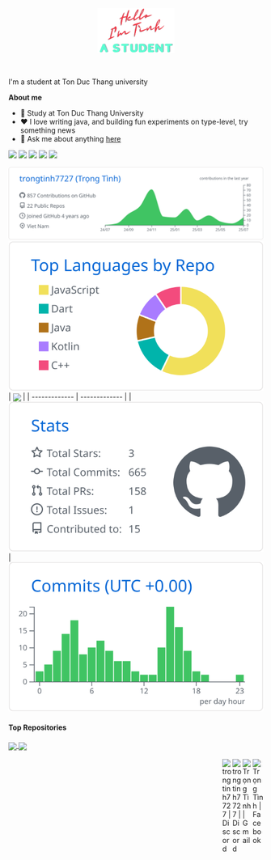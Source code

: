 <p align="center"><a href="https://github.com/trongtinh7727"><img width="30%" src="./assets/gh-readme-header.png" /></a></p>

<br />

I'm a student at Ton Duc Thang university

**About me**

- 💼 Study at Ton Duc Thang University
- ❤️ I love writing java, and building fun experiments on type-level, try something news
- 💬 Ask me about anything [here](https://github.com/trongtinh7727/trongtinh7727/issues)

<code><img height="20" src="https://raw.githubusercontent.com/trongtinh7727/trongtinh7727/af0415fc3d72a997bc786ff7f0d2cbd1f7404cac/assets/java.svg"></code>
<code><img height="20" src="https://raw.githubusercontent.com/trongtinh7727/trongtinh7727/af0415fc3d72a997bc786ff7f0d2cbd1f7404cac/assets/c.svg"></code>
<code><img height="20" src="https://raw.githubusercontent.com/trongtinh7727/trongtinh7727/af0415fc3d72a997bc786ff7f0d2cbd1f7404cac/assets/html.svg"></code>
<code><img height="20" src="https://raw.githubusercontent.com/trongtinh7727/trongtinh7727/af0415fc3d72a997bc786ff7f0d2cbd1f7404cac/assets/php.svg"></code>
<code><img height="20" src="https://raw.githubusercontent.com/trongtinh7727/trongtinh7727/af0415fc3d72a997bc786ff7f0d2cbd1f7404cac/assets/python.svg"></code>    


![](https://raw.githubusercontent.com/trongtinh7727/trongtinh7727/main/profile-summary-card-output/github/0-profile-details.svg)
![](https://raw.githubusercontent.com/trongtinh7727/trongtinh7727/main/profile-summary-card-output/github/1-repos-per-language.svg) | <a href="https://github.com/trongtinh7727"><img align="center" src="https://github-readme-stats.vercel.app/api/top-langs/?username=trongtinh7727&layout=compact&theme=buefy&hide_border=true" /></a> |
| ------------- | ------------- |
|![](https://raw.githubusercontent.com/trongtinh7727/trongtinh7727/main/profile-summary-card-output/github/3-stats.svg)|![](https://raw.githubusercontent.com/trongtinh7727/trongtinh7727/main/profile-summary-card-output/github/4-productive-time.svg)

#### Top Repositories


<a href="https://github.com/trongtinh7727/csv">
  <img align="center" src="https://github-readme-stats.vercel.app/api/pin/?username=trongtinh7727&repo=csv&theme=buefy" />
</a>
<a href="https://github.com/trongtinh7727/Java-OOP">
  <img align="center" src="https://github-readme-stats.vercel.app/api/pin/?username=trongtinh7727&repo=Java-OOP&theme=buefy" />
</a>

<br />
<br />

<a href="https://www.facebook.com/trongtinh7727">
  <img align="right" alt="Trọng Tình | Facebook" width="21px" src="https://raw.githubusercontent.com/trongtinh7727/trongtinh7727/main/assets/facebook-circular-logo.png" />
</a>
<a href="mailto:trongtinh7727@gmail.com">
  <img align="right" alt="Trọng Tình | Gmail" width="20px" src="https://raw.githubusercontent.com/trongtinh7727/trongtinh7727/main/assets/gmail.png" />
</a>

<a href="https://www.instagram.com/trongtinh7727/">
  <img align="right" alt="trongtinh7727 | Discord" width="20px" src="https://raw.githubusercontent.com/trongtinh7727/trongtinh7727/main/assets/instagram.png">
</a>
<a href="https://www.discordapp.com/users/861617197410549760">
  <img align="right" alt="trongtinh7727 | Discord" width="20px" src="https://raw.githubusercontent.com/trongtinh7727/trongtinh7727/17960bbd41ed223cefc81172d5d517747ec348b9/assets/discord-round.svg">
</a>
